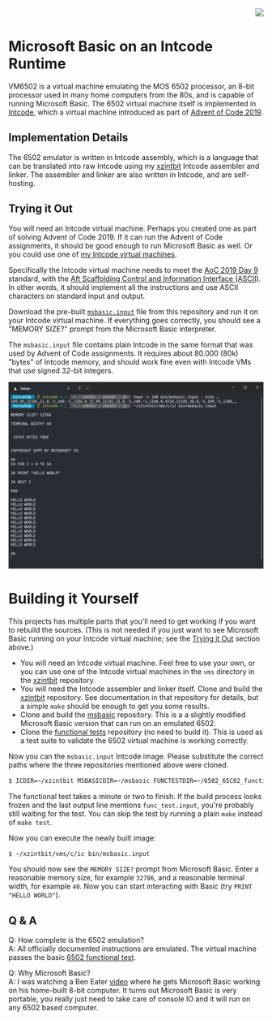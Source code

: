 <div align="right"><img src="https://github.com/matushorvath/vm6502/actions/workflows/build.yml/badge.svg"></div>

# Microsoft Basic on an Intcode Runtime

VM6502 is a virtual machine emulating the MOS 6502 processor, an 8-bit processor used in many home computers from the 80s, and is capable of running Microsoft Basic. The 6502 virtual machine itself is implemented in [Intcode](https://esolangs.org/wiki/Intcode), which a virtual machine introduced as part of [Advent of Code 2019](https://adventofcode.com/2019).

## Implementation Details

The 6502 emulator is written in Intcode assembly, which is a language that can be translated
into raw Intcode using my [xzintbit](https://github.com/matushorvath/xzintbit) Intcode assembler and linker. The assembler and linker are also written in Intcode, and are self-hosting.

## Trying it Out

You will need an Intcode virtual machine. Perhaps you created one as part of solving Advent of Code 2019. If it can run the Advent of Code assignments, it should be good enough to run Microsoft Basic as well. Or you could use one of [my Intcode virtual machines](https://github.com/matushorvath/xzintbit/tree/main/vms).

Specifically the Intcode virtual machine needs to meet the [AoC 2019 Day 9](https://adventofcode.com/2019/day/9) standard, with the [Aft Scaffolding Control and Information Interface (ASCII)](https://adventofcode.com/2019/day/17). In other words, it should implement all the instructions and use ASCII characters on standard input and output.

Download the pre-built [`msbasic.input`](https://github.com/matushorvath/vm6502/releases/download/v1.0.0/msbasic.input) file from this repository and run it on your Intcode virtual machine. If everything goes correctly, you should see a "MEMORY SIZE?" prompt from the Microsoft Basic interpreter.

The `msbasic.input` file contains plain Intcode in the same format that was used by Advent of Code assignments. It requires about 80.000 (80k) "bytes" of Intcode memory, and should work fine even with Intcode VMs that use signed 32-bit integers.

![Screenshot of Intcode VM6502 running Microsoft Basic](docs/screenshot.png)

# Building it Yourself

This projects has multiple parts that you'll need to get working if you want to rebuild the sources. (This is not needed if you just want to see Microsoft Basic running on your Intcode virtual machine; see the [Trying it Out](#trying-it-out) section above.)

- You will need an Intcode virtual machine. Feel free to use your own, or you can use one of the Intcode virtual machines in the `vms` directory in the [xzintbit](https://github.com/matushorvath/xzintbit) repository.
- You will need the Intcode assembler and linker itself. Clone and build the [xzintbit](https://github.com/matushorvath/xzintbit) repository. See documentation in that repository for details, but a simple `make` should be enough to get you some results.
- Clone and build the [msbasic](https://github.com/matushorvath/msbasic) repository. This is a a slightly modified Microsoft Basic version that can run on an emulated 6502.
- Clone the [functional tests](https://github.com/Klaus2m5/6502_65C02_functional_tests) repository (no need to build it). This is used as a test suite to validate the 6502 virtual machine is working correctly.

Now you can the `msbasic.input` Intcode image. Please substitute the correct paths where the three repositories mentioned above were cloned.
   ```sh
   $ ICDIR=~/xzintbit MSBASICDIR=~/msbasic FUNCTESTDIR=~/6502_65C02_functional_tests make test
   ```

The functional test takes a minute or two to finish. If the build process looks frozen and the last output line mentions `func_test.input`, you're probably still waiting for the test. You can skip the test by running a plain `make` instead of `make test`.

Now you can execute the newly built image:
   ```sh
   $ ~/xzintbit/vms/c/ic bin/msbasic.input
   ```

You should now see the `MEMORY SIZE?` prompt from Microsoft Basic. Enter a reasonable memory size, for example `32786`, and a reasonable terminal width, for example `40`. Now you can start interacting with Basic (try `PRINT "HELLO WORLD"`).

## Q & A

Q: How complete is the 6502 emulation?  
A: All officially documented instructions are emulated. The virtual machine passes the basic [6502 functional test](https://github.com/amb5l/6502_65C02_functional_tests/blob/master/6502_functional_test.a65).

Q: Why Microsoft Basic?  
A: I was watching a Ben Eater [video](https://www.youtube.com/watch?v=XlbPnihCM0E) where he gets Microsoft Basic working on his home-built 8-bit computer. It turns out Microsoft Basic is very portable, you really just need to take care of console IO and it will run on any 6502 based computer.
